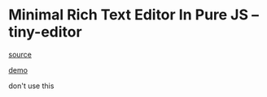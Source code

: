 # Minimal Rich Text Editor In Pure JS – tiny-editor

[source](https://www.cssscript.com/tiny-rich-text-editor/)

[demo](https://www.cssscript.com/demo/tiny-rich-text-editor/)

don't use this
